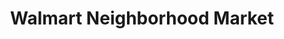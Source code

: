 ---
title: "Walmart Neighborhood Market"
url: /west-palm-beach/walmart-neighborhood-market/
shop: supermarket
---